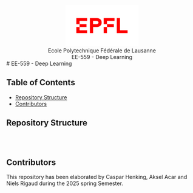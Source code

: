 

<div align="center">
<img src="./resources/logo-epfl.png" alt="Example Image" width="192" height="108">
</div>

<div align="center">
Ecole Polytechnique Fédérale de Lausanne
</div> 
<div align="center">
EE-559 - Deep Learning
</div> 
# EE-559 - Deep Learning

## Table of Contents

- [Repository Structure](#repository-structure)
- [Contributors](#contributors)

## Repository Structure
```



```
## Contributors
This repository has been elaborated by Caspar Henking, Aksel Acar and Niels Rigaud during the 2025 spring Semester.